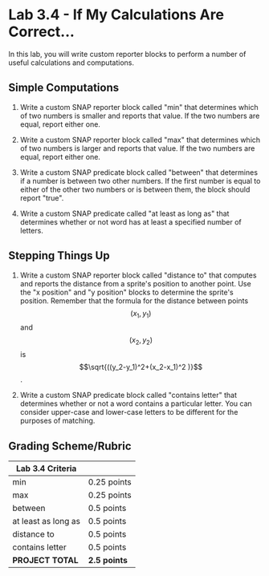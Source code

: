 <!--- REVISED -->
# Lab 3.4 - If My Calculations Are Correct...

In this lab, you will write custom reporter blocks to perform a number of useful calculations and computations.

## Simple Computations

1.  Write a custom SNAP reporter block called "min" that determines which of two numbers is smaller and reports that value.  If the two numbers are equal, report either one.

2.  Write a custom SNAP reporter block called "max" that determines which of two numbers is larger and reports that value.  If the two numbers are equal, report either one.

3.  Write a custom SNAP predicate block called "between" that determines if a number is between two other numbers.  If the first number is equal to either of the other two numbers or is between them, the block should report "true".

4.  Write a custom SNAP predicate called "at least as long as" that determines whether or not word has at least a specified number of letters.

## Stepping Things Up

1.  Write a custom SNAP reporter block called "distance to" that computes and reports the distance from a sprite's position to another point.  Use the "x position" and "y position" blocks to determine the sprite's position.  Remember that the formula for the distance between points $$(x_1, y_1)$$ and $$(x_2, y_2)$$ is $$\sqrt{((y_2-y_1)^2+(x_2-x_1)^2 )}$$ .

2.  Write a custom SNAP predicate block called "contains letter" that determines whether or not a word contains a particular letter.  You can consider upper-case and lower-case letters to be different for the purposes of matching.

## Grading Scheme/Rubric

| **Lab 3.4 Criteria**        |                |
| --------------------------- | -------------- |
| min                         | 0.25 points    |
| max                         | 0.25 points    |
| between                     | 0.5 points     |
| at least as long as         | 0.5 points     |
| distance to                 | 0.5 points     |
| contains letter             | 0.5 points     |
| **PROJECT TOTAL**           | **2.5 points** |
